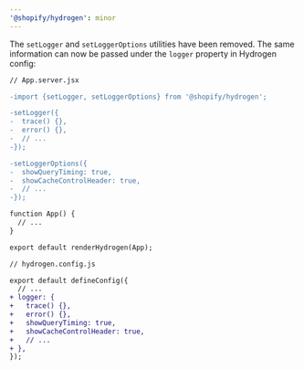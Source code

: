```yaml
---
'@shopify/hydrogen': minor
---
```


The `setLogger` and `setLoggerOptions` utilities have been removed. The same information can now be passed under the `logger` property in Hydrogen config:

```diff
// App.server.jsx

-import {setLogger, setLoggerOptions} from '@shopify/hydrogen';

-setLogger({
-  trace() {},
-  error() {},
-  // ...
-});

-setLoggerOptions({
-  showQueryTiming: true,
-  showCacheControlHeader: true,
-  // ...
-});

function App() {
  // ...
}

export default renderHydrogen(App);
```

```diff
// hydrogen.config.js

export default defineConfig({
  // ...
+ logger: {
+   trace() {},
+   error() {},
+   showQueryTiming: true,
+   showCacheControlHeader: true,
+   // ...
+ },
});
```

